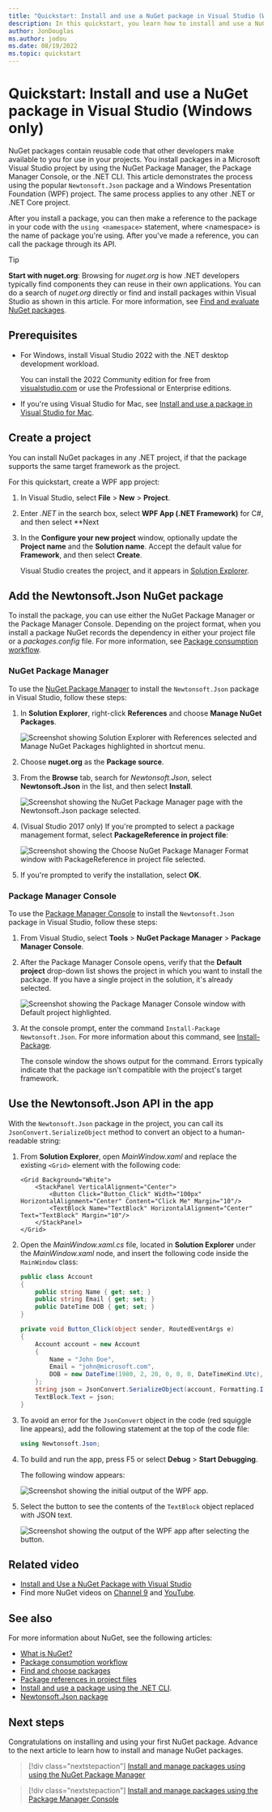 ```yaml
---
title: "Quickstart: Install and use a NuGet package in Visual Studio (Windows only)"
description: In this quickstart, you learn how to install and use a NuGet package in a Visual Studio project.
author: JonDouglas
ms.author: jodou
ms.date: 08/19/2022
ms.topic: quickstart
---
```


# Quickstart: Install and use a NuGet package in Visual Studio (Windows only)

NuGet packages contain reusable code that other developers make available to you for use in your projects. You install packages in a Microsoft Visual Studio project by using the NuGet Package Manager, the Package Manager Console, or the .NET CLI. This article demonstrates the process using the popular `Newtonsoft.Json` package and a Windows Presentation Foundation (WPF) project. The same process applies to any other .NET or .NET Core project.

After you install a package, you can then make a reference to the package in your code with the `using <namespace>` statement, where \<namespace\> is the name of package you're using. After you've made a reference, you can call the package through its API.

> [!TIP]
> **Start with nuget.org**: Browsing for *nuget.org* is how .NET developers typically find components they can reuse in their own applications. You can do a search of *nuget.org* directly or find and install packages within Visual Studio as shown in this article. For more information, see [Find and evaluate NuGet packages](../consume-packages/finding-and-choosing-packages.md).

## Prerequisites

- For Windows, install Visual Studio 2022 with the .NET desktop development workload.

  You can install the 2022 Community edition for free from [visualstudio.com](https://www.visualstudio.com) or use the Professional or Enterprise editions.

- If you're using Visual Studio for Mac, see [Install and use a package in Visual Studio for Mac](install-and-use-a-package-in-visual-studio-mac.md).

## Create a project

You can install NuGet packages in any .NET project, if that the package supports the same target framework as the project.

For this quickstart, create a WPF app project:

1. In Visual Studio, select **File** > **New** > **Project**.

1. Enter *.NET* in the search box, select **WPF App (.NET Framework)** for C#, and then select **Next

1. In the **Configure your new project** window, optionally update the **Project name** and the **Solution name**. Accept the default value for **Framework**, and then select **Create**.

   Visual Studio creates the project, and it appears in [Solution Explorer](/visualstudio/ide/use-solution-explorer).

## Add the Newtonsoft.Json NuGet package

To install the package, you can use either the NuGet Package Manager or the Package Manager Console. Depending on the project format, when you install a package NuGet records the dependency in either your project file or a *packages.config* file. For more information, see [Package consumption workflow](../consume-packages/overview-and-workflow.md).

### NuGet Package Manager

To use the [NuGet Package Manager](../consume-packages/install-use-packages-visual-studio.md) to install the `Newtonsoft.Json` package in Visual Studio, follow these steps:

1. In **Solution Explorer**, right-click **References** and choose **Manage NuGet Packages**.

    ![Screenshot showing Solution Explorer with References selected and Manage NuGet Packages highlighted in shortcut menu.](media/qs-use-01-manage-nuget-packages.png)

1. Choose **nuget.org** as the **Package source**.

1. From the **Browse** tab, search for *Newtonsoft.Json*, select **Newtonsoft.Json** in the list, and then select **Install**.

    ![Screenshot showing the NuGet Package Manager page with the Newtonsoft.Json package selected.](media/qs-use-02-install-package.png)

1. (Visual Studio 2017 only) If you're prompted to select a package management format, select **PackageReference in project file**:

    ![Screenshot showing the Choose NuGet Package Manager Format window with PackageReference in project file selected.](media/qs-use-03-package-management-format.png)

1. If you're prompted to verify the installation, select **OK**.

### Package Manager Console

To use the [Package Manager Console](../consume-packages/install-use-packages-powershell.md) to install the `Newtonsoft.Json` package in Visual Studio, follow these steps:

1. From Visual Studio, select **Tools** > **NuGet Package Manager** > **Package Manager Console**.

1. After the Package Manager Console opens, verify that the **Default project** drop-down list shows the project in which you want to install the package. If you have a single project in the solution, it's already selected.

    ![Screenshot showing the Package Manager Console window with Default project highlighted.](media/qs-use-04-package-manager-console.png)

1. At the console prompt, enter the command `Install-Package Newtonsoft.Json`. For more information about this command, see [Install-Package](../reference/ps-reference/ps-ref-install-package.md).

   The console window the shows output for the command. Errors typically indicate that the package isn't compatible with the project's target framework.

## Use the Newtonsoft.Json API in the app

With the `Newtonsoft.Json` package in the project, you can call its `JsonConvert.SerializeObject` method to convert an object to a human-readable string:

1. From **Solution Explorer**, open *MainWindow.xaml* and replace the existing `<Grid>` element with the following code:

    ```xaml
    <Grid Background="White">
        <StackPanel VerticalAlignment="Center">
            <Button Click="Button_Click" Width="100px" HorizontalAlignment="Center" Content="Click Me" Margin="10"/>
            <TextBlock Name="TextBlock" HorizontalAlignment="Center" Text="TextBlock" Margin="10"/>
        </StackPanel>
    </Grid>
    ```

1. Open the *MainWindow.xaml.cs* file, located in **Solution Explorer** under the *MainWindow.xaml* node, and insert the following code inside the `MainWindow` class:

    ```csharp
    public class Account
    {
        public string Name { get; set; }
        public string Email { get; set; }
        public DateTime DOB { get; set; }
    }

    private void Button_Click(object sender, RoutedEventArgs e)
    {
        Account account = new Account
        {
            Name = "John Doe",
            Email = "john@microsoft.com",
            DOB = new DateTime(1980, 2, 20, 0, 0, 0, DateTimeKind.Utc),
        };
        string json = JsonConvert.SerializeObject(account, Formatting.Indented);
        TextBlock.Text = json;
    }
    ```

1. To avoid an error for the `JsonConvert` object in the code (red squiggle line appears), add the following statement at the top of the code file:

    ```csharp
    using Newtonsoft.Json;
    ```

1. To build and run the app, press F5 or select **Debug** > **Start Debugging**.

   The following window appears:

    ![Screenshot showing the initial output of the WPF app.](media/qs-use-05-wpf-app-start.png)

1. Select the button to see the contents of the `TextBlock` object replaced with JSON text.

    ![Screenshot showing the output of the WPF app after selecting the button.](media/qs-use-06-wpf-app-end.png)

## Related video

- [Install and Use a NuGet Package with Visual Studio](/shows/nuget-101/install-and-use-a-nuget-package-with-visual-studio-2-of-5/player)
- Find more NuGet videos on [Channel 9](/shows/nuget-101/) and [YouTube](https://www.youtube.com/playlist?list=PLdo4fOcmZ0oVLvfkFk8O9h6v2Dcdh2bh_).

## See also

For more information about NuGet, see the following articles:

- [What is NuGet?](../what-is-nuget.md)
- [Package consumption workflow](../consume-packages/overview-and-workflow.md)
- [Find and choose packages](../consume-packages/finding-and-choosing-packages.md)
- [Package references in project files](../consume-packages/package-references-in-project-files.md)
- [Install and use a package using the .NET CLI](install-and-use-a-package-using-the-dotnet-cli.md).
- [Newtonsoft.Json package](https://www.nuget.org/packages/newtonsoft.json)

## Next steps

Congratulations on installing and using your first NuGet package. Advance to the next article to learn how to install and manage NuGet packages.

> [!div class="nextstepaction"]
> [Install and manage packages using using the NuGet Package Manager](../consume-packages/install-use-packages-visual-studio.md)

> [!div class="nextstepaction"]
> [Install and manage packages using the Package Manager Console](../consume-packages/install-use-packages-powershell.md)
